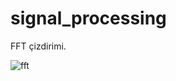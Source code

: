# signal_processing

FFT çizdirimi.

 ![fft](https://user-images.githubusercontent.com/81925277/130365203-af515bd6-f4d8-41d9-87ae-d8ef756604c4.png)

